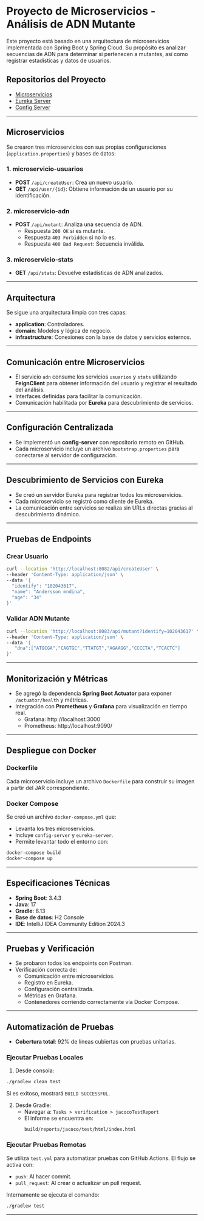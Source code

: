 # Proyecto de Microservicios - Análisis de ADN Mutante

Este proyecto está basado en una arquitectura de microservicios implementada con Spring Boot y Spring Cloud. Su propósito es analizar secuencias de ADN para determinar si pertenecen a mutantes, así como registrar estadísticas y datos de usuarios.

## Repositorios del Proyecto

- [Microservicios](https://github.com/AnderssonMedina/microservicios)
- [Eureka Server](https://github.com/AnderssonMedina/eureka-server)
- [Config Server](https://github.com/AnderssonMedina/spring-cloud-config)

---

## Microservicios

Se crearon tres microservicios con sus propias configuraciones (`application.properties`) y bases de datos:

### 1. **microservicio-usuarios**
- **POST** `/api/createUser`: Crea un nuevo usuario.
- **GET** `/api/user/{id}`: Obtiene información de un usuario por su identificación.


### 2. **microservicio-adn**
- **POST** `/api/mutant`: Analiza una secuencia de ADN.
  - Respuesta `200 OK` si es mutante.
  - Respuesta `403 Forbidden` si no lo es.
  - Respuesta `400 Bad Request`: Secuencia inválida.

### 3. **microservicio-stats**
- **GET** `/api/stats`: Devuelve estadísticas de ADN analizados.

---

## Arquitectura

Se sigue una arquitectura limpia con tres capas:

- **application**: Controladores.
- **domain**: Modelos y lógica de negocio.
- **infrastructure**: Conexiones con la base de datos y servicios externos.

---

## Comunicación entre Microservicios

- El servicio `adn` consume los servicios `usuarios` y `stats` utilizando **FeignClient** para obtener información del usuario y registrar el resultado del análisis.
- Interfaces definidas para facilitar la comunicación.
- Comunicación habilitada por **Eureka** para descubrimiento de servicios.

---

## Configuración Centralizada

- Se implementó un **config-server** con repositorio remoto en GitHub.
- Cada microservicio incluye un archivo `bootstrap.properties` para conectarse al servidor de configuración.

---

## Descubrimiento de Servicios con Eureka

- Se creó un servidor Eureka para registrar todos los microservicios.
- Cada microservicio se registró como cliente de Eureka.
- La comunicación entre servicios se realiza sin URLs directas gracias al descubrimiento dinámico.

---

## Pruebas de Endpoints

### Crear Usuario

```bash
curl --location 'http://localhost:8082/api/createUser' \
--header 'Content-Type: application/json' \
--data '{
  "identify": "102043617",
  "name": "Andersson mndina",
  "age": "34"
}'
```

### Validar ADN Mutante

```bash
curl --location 'http://localhost:8083/api/mutant?identify=102043617' \
--header 'Content-Type: application/json' \
--data '{
   "dna":["ATGCGA","CAGTGC","TTATGT","AGAAGG","CCCCTA","TCACTC"]
}'
```

---

## Monitorización y Métricas

- Se agregó la dependencia **Spring Boot Actuator** para exponer `/actuator/health` y métricas.
- Integración con **Prometheus** y **Grafana** para visualización en tiempo real.
  - Grafana: http://localhost:3000
  - Prometheus: http://localhost:9090/

---

## Despliegue con Docker

### Dockerfile

Cada microservicio incluye un archivo `Dockerfile` para construir su imagen a partir del JAR correspondiente.

### Docker Compose

Se creó un archivo `docker-compose.yml` que:

- Levanta los tres microservicios.
- Incluye `config-server` y `eureka-server`.
- Permite levantar todo el entorno con:

```bash
docker-compose build
docker-compose up
```

---

## Especificaciones Técnicas

- **Spring Boot**: 3.4.3  
- **Java**: 17  
- **Gradle**: 8.13  
- **Base de datos**: H2 Console  
- **IDE**: IntelliJ IDEA Community Edition 2024.3  

---

## Pruebas y Verificación

- Se probaron todos los endpoints con Postman.
- Verificación correcta de:
  - Comunicación entre microservicios.
  - Registro en Eureka.
  - Configuración centralizada.
  - Métricas en Grafana.
  - Contenedores corriendo correctamente vía Docker Compose.

---

## Automatización de Pruebas

- **Cobertura total**: 92% de líneas cubiertas con pruebas unitarias.

### Ejecutar Pruebas Locales

1. Desde consola:
```bash
./gradlew clean test
```
   Si es exitoso, mostrará `BUILD SUCCESSFUL`.

2. Desde Gradle:
   - Navegar a: `Tasks > verification > jacocoTestReport`
   - El informe se encuentra en:
     ```
     build/reports/jacoco/test/html/index.html
     ```

### Ejecutar Pruebas Remotas

Se utiliza `test.yml` para automatizar pruebas con GitHub Actions. El flujo se activa con:

- `push`: Al hacer commit.
- `pull_request`: Al crear o actualizar un pull request.

Internamente se ejecuta el comando:

```bash
./gradlew test
```

---

